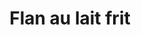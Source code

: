 ---
title: Flan au lait frit
draft: false
layout: recettes
type: plat
categories:
  - Friture
  - Bouchées salées
regime:
  - vegetarien
region: Hong Kong
cuisson: Oui
temperature: Chaud
plate: 100
quantite_desc: 1 flan = 5x5cm • 3 flans par personne • 1 gastro (53x32,5cm) = env. 60 flans
check: Oui
checkAlwaysOk: false
ingredients:
  sec: []
  lof:
    - title: huile de friture
      quantite: 12
      unit: litre
    - title: Farine de blé
      quantite: 1.7
      unit: Kg
      commentaire: Pâte
    - title: Farine de maïs
      quantite: 600
      unit: grammes
      commentaire: Pâte
    - title: Farine de maïs
      quantite: 1.3
      unit: Kg
    - title: Lait concentré (non sucré)
      quantite: 4
      unit: litre
    - title: Lait demi-écrémé
      quantite: 7.7
      unit: litre
  autres:
    - title: Eau
      quantite: 3.3
      unit: litre
      commentaire: Pâte
    - title: Levure chimique
      quantite: 100
      unit: grammes
      commentaire: Pâte
  epices:
    - title: Sel
      quantite: 200
      unit: grammes
    - title: poivre blanc moulue
      quantite: 75
      unit: grammes
  sucres:
    - title: Sucre en poudre
      quantite: 1
      unit: Kg
materiel:
  - Friteuse
  - Gastro 1/1 (Fins)
  - Marmitte
preparation: >-
  *Possible 1 J avant :*


  \- Dans une gamelle, verser le lait et le lait concentré avec le sel et le poivre. Rectifier l'assaisonnement.


  \- Ajouter la farine de maïs et fouetter jusqu'à obtenir une préparation lisse.


  \- Laisser frémir sur feu moyen afin qu'elle épaississe en fouettant de temps en temps.


  \- Calculer le nombre de bac gastro nécessaires, les tapisser de papier sulfurisé.


  \- Y verser le flan et laisser refroidir.


  \- Recouvrir de film alimentaire et reserver bien bien au frigo.




  ##### PREPARATION DE LA PÂTE :


  \- Mélanger tous les ingrédients de la pâte et laisser reposer 30min à température ambiante.


  \- Couper les flans au lait en cube de 5x5cm. 


  

  **Obligatoirement au dernier moment :**


  \- Tremper les flans dans la pâte à beignet à l'aide de baguettes chinoises ou d'un écumoir.


  \- Les faire frire env. 3min. Ils doivent ressortir dorés et croustillants.


  \- Les égoutter sur du papier sopalin. 


  \- Et les saupoudrer d'un peu de sucre.
publishDate: 2024-05-18T15:27:00.000Z
---
